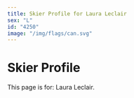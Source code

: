 ```yaml
---
title: Skier Profile for Laura Leclair
sex: "L"
id: "4250"
image: "/img/flags/can.svg" 
---
```


# Skier Profile

This page is for: Laura Leclair.
    